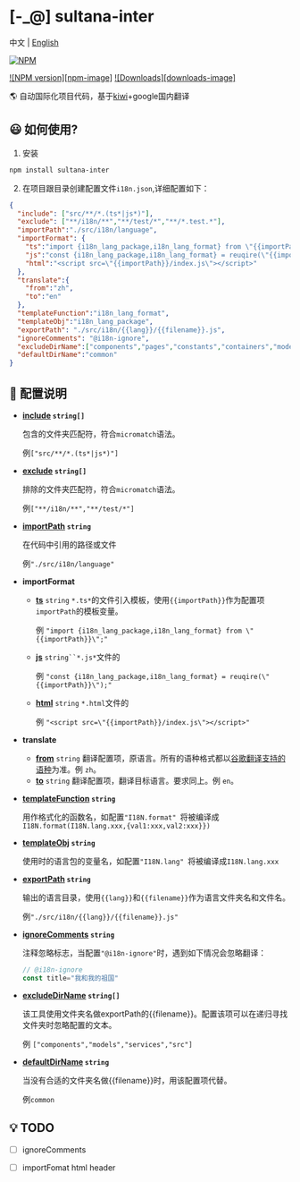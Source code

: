 # [-_@] sultana-inter

中文 | [English](https://github.com/Seasonley/sultana-inter/blob/master/README-en.md)

[![NPM](https://nodei.co/npm/sultana-inter.png)](https://npmjs.org/package/sultana-inter)

[![NPM version][npm-image]][npm-url]
[![Downloads][downloads-image]][npm-url]


🌎 自动国际化项目代码，基于[kiwi](https://github.com/alibaba/kiwi)+google国内翻译

## 😃 如何使用?
1. 安装
```bash
npm install sultana-inter
```
2. 在项目跟目录创建配置文件`i18n.json`,详细配置如下：

```json
{
  "include": ["src/**/*.(ts*|js*)"],
  "exclude": ["**/i18n/**","**/test/*","**/*.test.*"],
  "importPath":"./src/i18n/language",
  "importFormat": {
    "ts":"import {i18n_lang_package,i18n_lang_format} from \"{{importPath}}\";",
    "js":"const {i18n_lang_package,i18n_lang_format} = reuqire(\"{{importPath}}\");",
    "html":"<script src=\"{{importPath}}/index.js\"></script>"
  },
  "translate":{
    "from":"zh",
    "to":"en"
  },
  "templateFunction":"i18n_lang_format",
  "templateObj":"i18n_lang_package",
  "exportPath": "./src/i18n/{{lang}}/{{filename}}.js",
  "ignoreComments": "@i18n-ignore",
  "excludeDirName":["components","pages","constants","containers","models","services","src"],
  "defaultDirName":"common"
}
```
## 📝 配置说明

- **[include](#include) `string[]`**

  包含的文件夹匹配符，符合`micromatch`语法。

  例`["src/**/*.(ts*|js*)"]`

- **[exclude](#exclude) `string[]`**

  排除的文件夹匹配符，符合`micromatch`语法。

  例`["**/i18n/**","**/test/*"]`

- **[importPath](#importPath) `string`**

  在代码中引用的路径或文件

  例`"./src/i18n/language"`

 - **importFormat**
   -  **[ts](#ts)** `string` `*.ts*`的文件引入模板，使用`{{importPath}}`作为配置项`importPath`的模板变量。

      例 `"import {i18n_lang_package,i18n_lang_format} from \"{{importPath}}\";"`
      
   -  **[js](#js)** `string``*.js*`文件的

      例 `"const {i18n_lang_package,i18n_lang_format} = reuqire(\"{{importPath}}\");"`

   -  **[html](#html)** `string` `*.html`文件的
   
      例 `"<script src=\"{{importPath}}/index.js\"></script>"`

- **translate**
  -   **[from](#from)** `string` 翻译配置项，原语言。所有的语种格式都以[谷歌翻译支持的语种](https://cloud.google.com/translate/docs/languages)为准。例 `zh`。
  -   **[to](#to)** `string` 翻译配置项，翻译目标语言。要求同上。例 `en`。

- **[templateFunction](#templateFunction) `string`**

  用作格式化的函数名，如配置`"I18N.format" `将被编译成`I18N.format(I18N.lang.xxx,{val1:xxx,val2:xxx}})`

- **[templateObj](#templateObj) `string`**

  使用时的语言包的变量名，如配置`"I18N.lang" `将被编译成`I18N.lang.xxx`

- **[exportPath](#exportPath) `string`**

  输出的语言目录，使用`{{lang}}`和`{{filename}}`作为语言文件夹名和文件名。

  例`"./src/i18n/{{lang}}/{{filename}}.js"`

- **[ignoreComments](#ignoreComments) `string`**

  注释忽略标志，当配置`"@i18n-ignore"`时，遇到如下情况会忽略翻译：
  ```js
  // @i18n-ignore
  const title="我和我的祖国"
  ```
- **[excludeDirName](#excludeDirName) `string[]`**

  该工具使用文件夹名做exportPath的{{filename}}。配置该项可以在递归寻找文件夹时忽略配置的文本。

  例 `["components","models","services","src"]`

- **[defaultDirName](#defaultDirName) `string`**

  当没有合适的文件夹名做{{filename}}时，用该配置项代替。

  例`common`


## 💡 TODO
- [ ] ignoreComments
- [ ] importFomat html header


[npm-url]: https://npmjs.org/package/sultana-inter